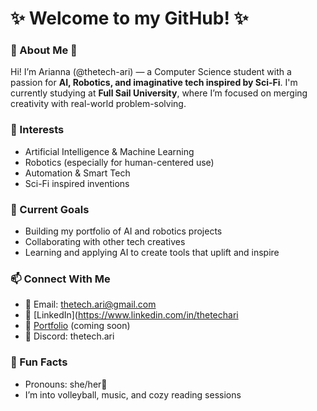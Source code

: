 # ✨ Welcome to my GitHub! ✨

### 🌸 About Me 🌸
Hi! I’m Arianna (@thetech-ari) — a Computer Science student with a passion for **AI, Robotics, and imaginative tech inspired by Sci-Fi**. I'm currently studying at **Full Sail University**, where I’m focused on merging creativity with real-world problem-solving.

### 🤖 Interests
- Artificial Intelligence & Machine Learning  
- Robotics (especially for human-centered use)  
- Automation & Smart Tech  
- Sci-Fi inspired inventions  

### 🎯 Current Goals
- Building my portfolio of AI and robotics projects  
- Collaborating with other tech creatives  
- Learning and applying AI to create tools that uplift and inspire  

### 📫 Connect With Me
- 📧 Email: thetech.ari@gmail.com  
- 💼 [LinkedIn](https://www.linkedin.com/in/thetechari  
- 🌟 [Portfolio](#) (coming soon)
- 💬 Discord: thetech.ari  

### 🎉 Fun Facts
- Pronouns: she/her🎀
- I’m into volleyball, music, and cozy reading sessions  

